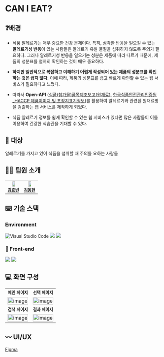# CAN I EAT?


## ❓배경
* 식품 알레르기는 매우 중요한 건강 문제이다. 특히, 심각한 반응을 일으킬 수 있는 <b>알레르기성 반응</b>이 있는 사람들은 알레르기 유발 물질을 섭취하지 않도록 주의가 필요하다. 그러나 알레르기성 반응을 일으키는 성분은 제품에 따라 다르기 때문에, 제품의 성분표를 철저히 확인하는 것이 매우 중요하다.

* <b>하지만 일반적으로 복잡하고 이해하기 어렵게 작성되어 있는 제품의 성분표를 확인하는 것은 쉽지 않다.</b>  이에 따라, 제품의 성분표를 쉽고 빠르게 확인할 수 있는 웹 서비스가 필요하다고 느꼈다.

* 따라서 <b>Open-API</b> 
([식품(첨가물)품목제조보고(원재료)](https://www.foodsafetykorea.go.kr/api/newDatasetDetail.do?svc_no=C002&svc_nm=%EC%8B%9D%ED%92%88(%EC%B2%A8%EA%B0%80%EB%AC%BC)%ED%92%88%EB%AA%A9%EC%A0%9C%EC%A1%B0%EB%B3%B4%EA%B3%A0(%EC%9B%90%EC%9E%AC%EB%A3%8C)), 
[한국식품안전관리인증원_HACCP 제품이미지 및 포장지표기정보](https://www.data.go.kr/data/15033307/openapi.do))를 활용하여 알레르기와 관련된 원재료명을 검출하는 웹 서비스를 제작하게 되었다.

* 식품 알레르기 정보를 쉽게 확인할 수 있는 웹 서비스가 있다면 많은 사람들이 이를 이용하여 건강한 식습관을 기대할 수 있다.


## 👥 대상
알레르기를 가지고 있어 식품을 섭취할 때 주의를 요하는 사람들



## 🧑‍💻 팀원 소개
<table>
  <tbody>
      <tr>
      <td align="center">
          <img src="https://avatars.githubusercontent.com/u/64712993?v=4" width="50%;" alt=""/>
            <br />
            <sub>
            <b><a href="https://github.com/kmyobin">김효빈</a></b>
            </sub>         
         <br />
      </td>
      <td align="center">
          <img src="https://avatars.githubusercontent.com/u/107387817?v=4" width="50%;" alt=""/>
            <br />
            <sub>
            <b><a href="https://github.com/doggopawer">김동현</a></b>
            </sub>         
         <br />
      </td>
     <tr/>
  </tbody>
</table>



## ⌨️ 기술 스택
### Environment
![Visual Studio Code](https://img.shields.io/badge/Visual%20Studio%20Code-0078d7.svg?style=for-the-badge&logo=visual-studio-code&logoColor=white)
<img src="https://img.shields.io/badge/git-F05032?style=for-the-badge&logo=git&logoColor=white">
<img src="https://img.shields.io/badge/github-181717?style=for-the-badge&logo=github&logoColor=white">



### 💫 Front-end
<img src="https://img.shields.io/badge/react-61DAFB?style=for-the-badge&logo=react&logoColor=black"> <img src="https://img.shields.io/badge/TypeScript-3178C6?style=for-the-badge&logo=TypeScript&logoColor=white">


## 💻 화면 구성
<table>
<tbody>
<tr>
   <td align="center" ><sub><b>메인 페이지</b></sub><br /></td>
   <td align="center" ><sub><b>선택 페이지</b></sub><br /></td>
</tr>
    <td align="center">
      <img width="100%" alt="image" src="https://user-images.githubusercontent.com/64712993/236673988-b7552f04-8315-40b7-b57b-c7248b4a364c.png">
    </td>
    <td align="center"><img width="100%" alt="image" src="https://user-images.githubusercontent.com/64712993/236674009-bcc394cc-bdd8-43c1-bcab-f8ba32148cdc.png"></td>
</tr>
   <td align="center" ><sub><b>검색 페이지</b></sub><br /></td>
   <td align="center" ><sub><b>결과 페이지</b></sub><br /></td>
</tr>
   <td align="center"><img width="100%" alt="image" src="https://user-images.githubusercontent.com/64712993/236674058-aed9f5f2-d0bd-4c0b-9f0c-29f322f55b62.png"></td>
   <td align="center"><img width="100%" alt="image" src="https://user-images.githubusercontent.com/64712993/236674086-1b698481-0085-4410-b057-1ebed2f0c1eb.png"></td>
</table>



## 〰 UI/UX
[Figma](https://www.figma.com/file/Vw8d64uRmCZfva4M3bN8FI/CAN-I-EAT%3F?type=design&node-id=0-1&t=PuBtLaLcJ1LrAyAT-0)
